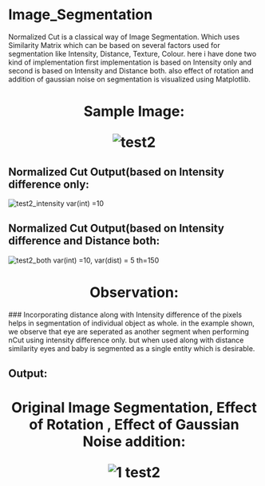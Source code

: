 # Image_Segmentation

Normalized Cut is a classical way of Image Segmentation. 
Which uses Similarity Matrix which can be based on several factors used for segmentation like Intensity, Distance, Texture, Colour.
here i have done two kind of implementation first implementation is based on Intensity only and second is based on  Intensity and Distance both.
also effect of rotation and addition of gaussian noise on segmentation is visualized using Matplotlib.

<h1 align="center"> Sample Image:



![test2](https://user-images.githubusercontent.com/111170719/218098958-45593512-cbcc-42c8-b98d-d2b0102c07a4.jpg)

  </h1>

## Normalized Cut Output(based on Intensity difference only:

    
![test2_intensity var(int) =10](https://user-images.githubusercontent.com/111170719/218099022-6be78299-bd4c-4748-98d9-cea9ef8cc88f.jpg)

## Normalized Cut Output(based on Intensity difference and Distance both:
  
![test2_both var(int) =10, var(dist) = 5 th=150](https://user-images.githubusercontent.com/111170719/218099116-ebd7fd7a-0dc3-49a2-9f1b-0ef378dd5de2.jpg)

<h1 align="center"> Observation:  
  </h1>
### Incorporating distance along with Intensity difference of the pixels helps in segmentation of individual object as whole.
in the example shown, we observe that eye are seperated as another segment when performing nCut using intensity difference only. but when used along with distance similarity eyes and baby is segmented as a single entity which is desirable.

## Output:
<h1 align="center"> 
  Original Image Segmentation, Effect of Rotation , Effect of Gaussian Noise addition:

  ![1  test2](https://user-images.githubusercontent.com/111170719/218099926-74521766-168f-444c-ba97-7651232259a4.jpg)
